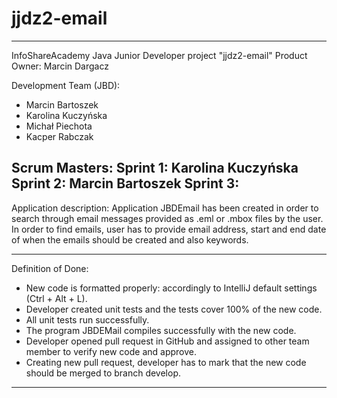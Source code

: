 # jjdz2-email

--------------------------------------------------------
InfoShareAcademy Java Junior Developer project "jjdz2-email"
Product Owner: Marcin Dargacz

Development Team (JBD):
- Marcin Bartoszek
- Karolina Kuczyńska
- Michał Piechota
- Kacper Rabczak

Scrum Masters:
Sprint 1: Karolina Kuczyńska
Sprint 2: Marcin Bartoszek
Sprint 3:
--------------------------------------------------------
Application description:
Application JBDEmail has been created in order to search through email messages provided as .eml or .mbox files
by the user. In order to find emails, user has to provide email address, start and end date of when the emails
should be created and also keywords.

--------------------------------------------------------
Definition of Done:
- New code is formatted properly: accordingly to IntelliJ default settings (Ctrl + Alt + L).
- Developer created unit tests and the tests cover 100% of the new code.
- All unit tests run successfully.
- The program JBDEMail compiles successfully with the new code.
- Developer opened pull request in GitHub and assigned to other team member to verify new code and approve.
- Creating new pull request, developer has to mark that the new code should be merged to branch develop.

--------------------------------------------------------